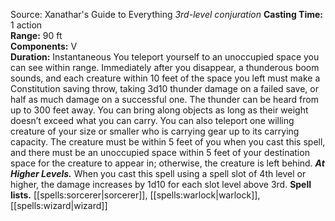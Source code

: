 Source: Xanathar's Guide to Everything
*3rd-level conjuration*
**Casting Time:** 1 action  
**Range:** 90 ft  
**Components:** V  
**Duration:** Instantaneous
You teleport yourself to an unoccupied space you can see within range. Immediately after you disappear, a thunderous boom sounds, and each creature within 10 feet of the space you left must make a Constitution saving throw, taking 3d10 thunder damage on a failed save, or half as much damage on a successful one. The thunder can be heard from up to 300 feet away.
You can bring along objects as long as their weight doesn’t exceed what you can carry. You can also teleport one willing creature of your size or smaller who is carrying gear up to its carrying capacity. The creature must be within 5 feet of you when you cast this spell, and there must be an unoccupied space within 5 feet of your destination space for the creature to appear in; otherwise, the creature is left behind.
***At Higher Levels.*** When you cast this spell using a spell slot of 4th level or higher, the damage increases by 1d10 for each slot level above 3rd.
**Spell lists.** [[spells:sorcerer|sorcerer]], [[spells:warlock|warlock]], [[spells:wizard|wizard]]